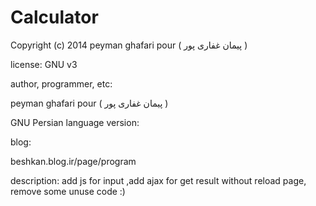 Calculator
====
Copyright (c) 2014  peyman ghafari pour ( پیمان غفاری پور )


license:
GNU v3

author,
programmer,
etc:

  peyman ghafari pour ( پیمان غفاری پور )




GNU Persian language version:


blog:


  beshkan.blog.ir/page/program



description:
add js for input ,add ajax for get result without reload page, remove some unuse code :)

